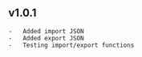 ## v1.0.1
    -   Added import JSON
    -   Added export JSON
    -   Testing import/export functions